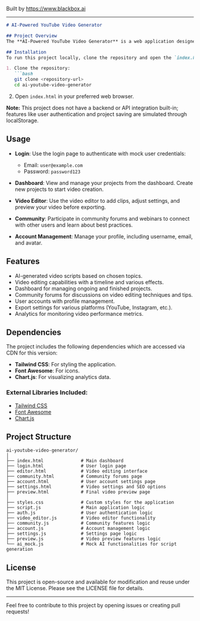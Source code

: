 
Built by https://www.blackbox.ai

---

```markdown
# AI-Powered YouTube Video Generator

## Project Overview
The **AI-Powered YouTube Video Generator** is a web application designed to streamline the video creation process for content creators. This tool enables users to generate scripts based on various topics, edit videos using a robust editor, and manage their video projects in an intuitive dashboard. The platform also features community forums, AI-driven suggestions for video improvement, and analytics for tracking video performance.

## Installation
To run this project locally, clone the repository and open the `index.html` file in your web browser. Here's how to get started:

1. Clone the repository:
   ```bash
   git clone <repository-url>
   cd ai-youtube-video-generator
   ```

2. Open `index.html` in your preferred web browser.

**Note:** This project does not have a backend or API integration built-in; features like user authentication and project saving are simulated through localStorage.

## Usage
- **Login**: Use the login page to authenticate with mock user credentials:
   - Email: `user@example.com`
   - Password: `password123`
  
- **Dashboard**: View and manage your projects from the dashboard. Create new projects to start video creation.

- **Video Editor**: Use the video editor to add clips, adjust settings, and preview your video before exporting.

- **Community**: Participate in community forums and webinars to connect with other users and learn about best practices.

- **Account Management**: Manage your profile, including username, email, and avatar.

## Features
- AI-generated video scripts based on chosen topics.
- Video editing capabilities with a timeline and various effects.
- Dashboard for managing ongoing and finished projects.
- Community forums for discussions on video editing techniques and tips.
- User accounts with profile management.
- Export settings for various platforms (YouTube, Instagram, etc.).
- Analytics for monitoring video performance metrics.

## Dependencies
The project includes the following dependencies which are accessed via CDN for this version:
- **Tailwind CSS**: For styling the application.
- **Font Awesome**: For icons.
- **Chart.js**: For visualizing analytics data.

### External Libraries Included:
- [Tailwind CSS](https://tailwindcss.com/)
- [Font Awesome](https://fontawesome.com/)
- [Chart.js](https://www.chartjs.org/)

## Project Structure
```
ai-youtube-video-generator/
│
├── index.html              # Main dashboard
├── login.html              # User login page
├── editor.html             # Video editing interface
├── community.html          # Community forums page
├── account.html            # User account settings page
├── settings.html           # Video settings and SEO options
├── preview.html            # Final video preview page
│
├── styles.css              # Custom styles for the application
├── script.js               # Main application logic
├── auth.js                 # User authentication logic
├── video_editor.js         # Video editor functionality
├── community.js            # Community features logic
├── account.js              # Account management logic
├── settings.js             # Settings page logic
├── preview.js              # Video preview features logic
└── ai_mock.js              # Mock AI functionalities for script generation
```
## License
This project is open-source and available for modification and reuse under the MIT License. Please see the LICENSE file for details.

---

Feel free to contribute to this project by opening issues or creating pull requests!
```